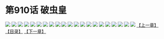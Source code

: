 # 第910话 破虫皇
![](https://mhpic.xiaomingtaiji.net/comic/D/斗破苍穹/第910话F0_341986/1.jpg-zymk.middle.webp)
![](https://mhpic.xiaomingtaiji.net/comic/D/斗破苍穹/第910话F0_341986/2.jpg-zymk.middle.webp)
![](https://mhpic.xiaomingtaiji.net/comic/D/斗破苍穹/第910话F0_341986/3.jpg-zymk.middle.webp)
![](https://mhpic.xiaomingtaiji.net/comic/D/斗破苍穹/第910话F0_341986/4.jpg-zymk.middle.webp)
![](https://mhpic.xiaomingtaiji.net/comic/D/斗破苍穹/第910话F0_341986/5.jpg-zymk.middle.webp)
![](https://mhpic.xiaomingtaiji.net/comic/D/斗破苍穹/第910话F0_341986/6.jpg-zymk.middle.webp)
![](https://mhpic.xiaomingtaiji.net/comic/D/斗破苍穹/第910话F0_341986/7.jpg-zymk.middle.webp)
![](https://mhpic.xiaomingtaiji.net/comic/D/斗破苍穹/第910话F0_341986/8.jpg-zymk.middle.webp)
![](https://mhpic.xiaomingtaiji.net/comic/D/斗破苍穹/第910话F0_341986/9.jpg-zymk.middle.webp)
![](https://mhpic.xiaomingtaiji.net/comic/D/斗破苍穹/第910话F0_341986/10.jpg-zymk.middle.webp)
![](https://mhpic.xiaomingtaiji.net/comic/D/斗破苍穹/第910话F0_341986/11.jpg-zymk.middle.webp)
![](https://mhpic.xiaomingtaiji.net/comic/D/斗破苍穹/第910话F0_341986/12.jpg-zymk.middle.webp)
![](https://mhpic.xiaomingtaiji.net/comic/D/斗破苍穹/第910话F0_341986/13.jpg-zymk.middle.webp)
![](https://mhpic.xiaomingtaiji.net/comic/D/斗破苍穹/第910话F0_341986/14.jpg-zymk.middle.webp)
![](https://mhpic.xiaomingtaiji.net/comic/D/斗破苍穹/第910话F0_341986/15.jpg-zymk.middle.webp)
![](https://mhpic.xiaomingtaiji.net/comic/D/斗破苍穹/第910话F0_341986/16.jpg-zymk.middle.webp)
![](https://mhpic.xiaomingtaiji.net/comic/D/斗破苍穹/第910话F0_341986/17.jpg-zymk.middle.webp)
![](https://mhpic.xiaomingtaiji.net/comic/D/斗破苍穹/第910话F0_341986/18.jpg-zymk.middle.webp)
![](https://mhpic.xiaomingtaiji.net/comic/D/斗破苍穹/第910话F0_341986/19.jpg-zymk.middle.webp)
![](https://mhpic.xiaomingtaiji.net/comic/D/斗破苍穹/第910话F0_341986/20.jpg-zymk.middle.webp)
![](https://mhpic.xiaomingtaiji.net/comic/D/斗破苍穹/第910话F0_341986/21.jpg-zymk.middle.webp)
[【上一章】](./913.md)
[【目录】](./README.md)
[【下一章】](./915.md)
